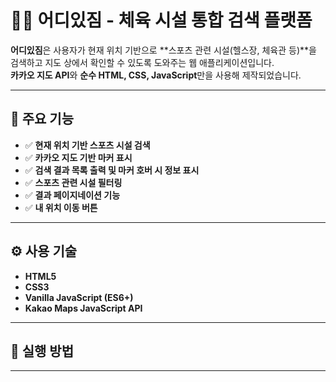 # 🏋️‍♀️ 어디있짐 - 체육 시설 통합 검색 플랫폼

**어디있짐**은 사용자가 현재 위치 기반으로 **스포츠 관련 시설(헬스장, 체육관 등)**을 검색하고 지도 상에서 확인할 수 있도록 도와주는 웹 애플리케이션입니다.  
**카카오 지도 API**와 **순수 HTML, CSS, JavaScript**만을 사용해 제작되었습니다.

---

## 📍 주요 기능

- ✅ **현재 위치 기반 스포츠 시설 검색**
- ✅ **카카오 지도 기반 마커 표시**
- ✅ **검색 결과 목록 출력 및 마커 호버 시 정보 표시**
- ✅ **스포츠 관련 시설 필터링**
- ✅ **결과 페이지네이션 기능**
- ✅ **내 위치 이동 버튼**

---

## ⚙️ 사용 기술

- **HTML5**
- **CSS3**
- **Vanilla JavaScript (ES6+)**
- **Kakao Maps JavaScript API**

---

## 🚀 실행 방법


---
